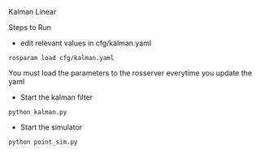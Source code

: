 Kalman Linear

Steps to Run
- edit relevant values in cfg/kalman.yaml
```
rosparam load cfg/kalman.yaml
```
You must load the parameters to the rosserver everytime you update the yaml
- Start the kalman filter
```
python kalman.py
```
- Start the simulator
```
python point_sim.py
```
